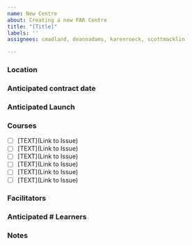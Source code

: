 ```yaml
---
name: New Centre
about: Creating a new FAR Centre
title: "[Title]"
labels: ''
assignees: cmadland, deannadams, karenroeck, scottmacklin

---
```


### Location

### Anticipated contract date

### Anticipated Launch

### Courses
- [ ] [TEXT](Link to Issue)
- [ ] [TEXT](Link to Issue)
- [ ] [TEXT](Link to Issue)
- [ ] [TEXT](Link to Issue)
- [ ] [TEXT](Link to Issue)
- [ ] [TEXT](Link to Issue)

### Facilitators

### Anticipated # Learners

### Notes
